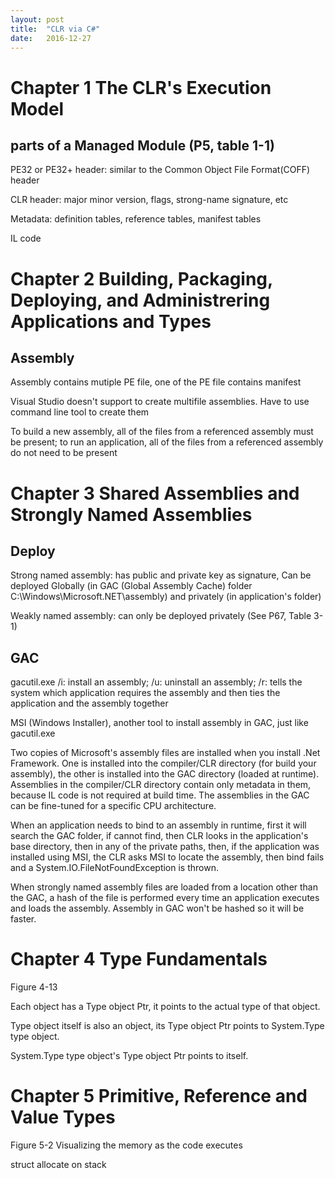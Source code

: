 ```yaml
---
layout:	post
title:	"CLR via C#"
date:	2016-12-27
---
```

# Chapter 1 The CLR's Execution Model

## parts of a Managed Module (P5, table 1-1)

PE32 or PE32+ header:   similar to the Common Object File Format(COFF) header

CLR header:             major minor version, flags, strong-name signature, etc

Metadata:               definition tables, reference tables, manifest tables

IL code

# Chapter 2 Building, Packaging, Deploying, and Administrering Applications and Types

## Assembly

Assembly contains mutiple PE file, one of the PE file contains manifest

Visual Studio doesn't support to create multifile assemblies. Have to use command line tool to create them

To build a new assembly, all of the files from a referenced assembly must be present; to run an application, all of the files from a referenced assembly do not need to be present

# Chapter 3 Shared Assemblies and Strongly Named Assemblies

## Deploy

Strong named assembly: has public and private key as signature, Can be deployed Globally (in GAC (Global Assembly Cache) folder C:\Windows\Microsoft.NET\assembly) and privately (in application's folder)

Weakly named assembly: can only be deployed privately (See P67, Table 3-1)

## GAC

gacutil.exe /i: install an assembly; /u: uninstall an assembly; /r: tells the system which application requires the assembly and then ties the application and the assembly together

MSI (Windows Installer), another tool to install assembly in GAC, just like gacutil.exe

Two copies of Microsoft's assembly files are installed when you install .Net Framework. One is installed into the compiler/CLR directory (for build your assembly), the other is installed into the GAC directory (loaded at runtime). Assemblies in the compiler/CLR directory contain only metadata in them, because IL code is not required at build time. The assemblies in the GAC can be fine-tuned for a specific CPU architecture.

When an application needs to bind to an assembly in runtime, first it will search the GAC folder, if cannot find, then CLR looks in the application's base directory, then in any of the private paths, then, if the application was installed using MSI, the CLR asks MSI to locate the assembly, then bind fails and a System.IO.FileNotFoundException is thrown.

When strongly named assembly files are loaded from a location other than the GAC, a hash of the file is performed every time an application executes and loads the assembly. Assembly in GAC won't be hashed so it will be faster. 

# Chapter 4 Type Fundamentals

Figure 4-13

Each object has a Type object Ptr, it points to the actual type of that object. 

Type object itself is also an object, its Type object Ptr points to System.Type type object.

System.Type type object's Type object Ptr points to itself.

# Chapter 5 Primitive, Reference and Value Types

Figure 5-2 Visualizing the memory as the code executes

struct allocate on stack
